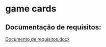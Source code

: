# game cards

## Documentação de requisitos:

[Documento de requisitos.docx](https://github.com/user-attachments/files/22564387/Documento.de.requisitos.docx)
